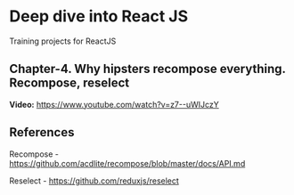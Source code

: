 # Deep dive into React JS

Training projects for ReactJS

## Chapter-4. Why hipsters recompose everything. Recompose, reselect

**Video:** https://www.youtube.com/watch?v=z7--uWIJczY

## References

Recompose - https://github.com/acdlite/recompose/blob/master/docs/API.md

Reselect - https://github.com/reduxjs/reselect
